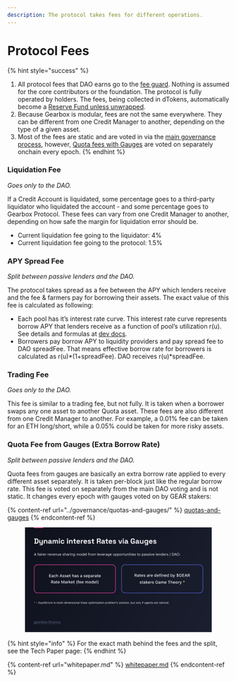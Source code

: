 ```yaml
---
description: The protocol takes fees for different operations.
---
```


# Protocol Fees

{% hint style="success" %}
1. All protocol fees that DAO earns go to the [fee guard](../governance/setup/guards-multisigs.md#fee-temporary-guard-5-10). Nothing is assumed for the core contributors or the foundation. The protocol is fully operated by holders. The fees, being collected in dTokens, automatically become a [Reserve Fund unless unwrapped](liquidations/insurance-fund.md).
2. Because Gearbox is modular, fees are not the same everywhere. They can be different from one Credit Manager to another, depending on the type of a given asset.
3. Most of the fees are static and are voted in via the [main governance process](../governance/setup/), however, [Quota fees with Gauges](../governance/quotas-and-gauges/) are voted on separately onchain every epoch.
{% endhint %}

### **Liquidation Fee**

_Goes only to the DAO._

If a Credit Account is liquidated, some percentage goes to a third-party liquidator who liquidated the account - and some percentage goes to Gearbox Protocol. These fees can vary from one Credit Manager to another, depending on how safe the margin for liquidation error should be.

* Current liquidation fee going to the liquidator: 4%
* Current liquidation fee going to the protocol: 1.5%

### APY Spread Fee

_Split between passive lenders and the DAO._

The protocol takes spread as a fee between the APY which lenders receive and the fee & farmers pay for borrowing their assets. The exact value of this fee is calculated as following:

* Each pool has it’s interest rate curve. This interest rate curve represents borrow APY that lenders receive as a function of pool’s utilization r(u). See details and formulas at [dev docs](https://dev.gearbox.fi/docs/documentation/pools/intro/#rt---borrow-apy).
* Borrowers pay borrow APY to liquidity providers and pay spread fee to DAO spreadFee. That means effective borrow rate for borrowers is calculated as r(u)\*(1+spreadFee). DAO receives r(u)\*spreadFee.

### Trading Fee

_Goes only to the DAO._

This fee is similar to a trading fee, but not fully. It is taken when a borrower swaps any one asset to another Quota asset. These fees are also different from one Credit Manager to another. For example, a 0.01% fee can be taken for an ETH long/short, while a 0.05% could be taken for more risky assets.

### Quota Fee from Gauges (Extra Borrow Rate)

_Split between passive lenders and the DAO._

Quota fees from gauges are basically an extra borrow rate applied to every different asset separately. It is taken per-block just like the regular borrow rate. This fee is voted on separately from the main DAO voting and is not static. It changes every epoch with gauges voted on by GEAR stakers:

{% content-ref url="../governance/quotas-and-gauges/" %}
[quotas-and-gauges](../governance/quotas-and-gauges/)
{% endcontent-ref %}

<figure><img src="../.gitbook/assets/GEAR Gauges Quotas.png" alt=""><figcaption></figcaption></figure>

{% hint style="info" %}
For the exact math behind the fees and the split, see the Tech Paper page:
{% endhint %}

{% content-ref url="whitepaper.md" %}
[whitepaper.md](whitepaper.md)
{% endcontent-ref %}
